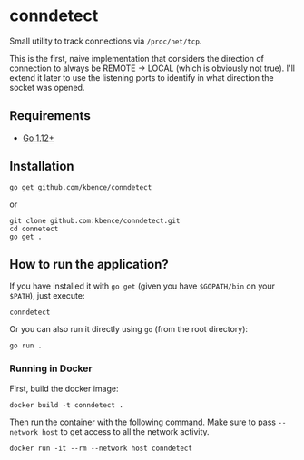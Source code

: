 # conndetect

Small utility to track connections via `/proc/net/tcp`.

This is the first, naive implementation that considers the direction of connection to always be REMOTE -> LOCAL (which is obviously not true). I'll extend it later to use the listening ports to identify in what direction the socket was opened.

## Requirements

- [Go 1.12+](https://golang.org/doc/install)

## Installation

```shell
go get github.com/kbence/conndetect
```

or

```shell
git clone github.com:kbence/conndetect.git
cd connetect
go get .
```

## How to run the application?

If you have installed it with `go get` (given you have `$GOPATH/bin` on your `$PATH`), just execute:

```shell
conndetect
```

Or you can also run it directly using `go` (from the root directory):

```shell
go run .
```

### Running in Docker

First, build the docker image:

```shell
docker build -t conndetect .
```

Then run the container with the following command. Make sure to pass `--network host` to get access to all the network activity.

```shell
docker run -it --rm --network host conndetect
```
